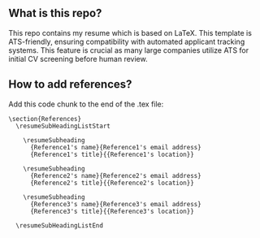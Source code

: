 What is this repo?
--------------------------------------------------------
This repo contains my resume which is based on LaTeX.
This template is ATS-friendly, ensuring compatibility with automated applicant tracking systems. This feature is crucial as many large companies utilize ATS for initial CV screening before human review.

How to add references?
--------------------------------------------------------
Add this code chunk to the end of the .tex file:
```
\section{References}
  \resumeSubHeadingListStart

    \resumeSubheading
      {Reference1's name}{Reference1's email address}
      {Reference1's title}{{Reference1's location}}

    \resumeSubheading
      {Reference2's name}{Reference2's email address}
      {Reference2's title}{{Reference2's location}}

    \resumeSubheading
      {Reference3's name}{Reference3's email address}
      {Reference3's title}{{Reference3's location}}

  \resumeSubHeadingListEnd
```
